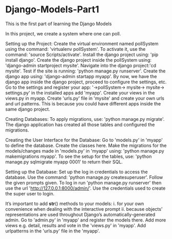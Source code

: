 # Django-Models-Part1
This is the first part of learning the Django Models


In this project, we create a system where one can poll.

Setting up the Project:
Create the virtual environment named pollSystem using the command: 'virtualenv pollSystem'.
To activate it, use the command: 'source Scripts/activate'.
Install the django project using: 'pip install django'.
Create the django project inside the pollSystem using: 'django-admin startproject mysite'.
Navigate into the django project:'cd mysite'.
Test if the site is running: 'python manage.py runserver'.
Create the django app using: 'django-admin startapp myapp'.
By now, we have the django app inside the django project, proceed to configure the settings, etc.
Go to the settings and register your app: '->pollSystem-> mysite-> mysite-> settings.py' in the installed apps add 'myapp'.
Create your views in the views.py in myapp.
Create 'urls.py' file in 'mysite' and create your own urls and url patterns. This is because you could have different apps inside the same django project.

Creating Databases:
To apply migrations, use: 'python manage.py migrate'. The django application has created all those tables and configured the migrations.

Creating the User Interface for the Database:
Go to 'models.py' in 'myapp' to define the database. Create the classes here.
Make the migrations for the models/changes made in 'models.py' in 'myapp' using: 'python manage.py makemigrations myapp'.
To see the setup for the tables, use: 'python manage.py sqlmigrate myapp 0001' to return their SQL.

Setting up the Database:
Set up the log in credentials to access the database. Use the command: 'python manage.py createsuperuser'. Follow the given prompts given.
To log in run 'python manage.py runserver' then use the url 'http://127.0.0.1:8000/admin/'. Use the credentials used to create the super user to login.

It’s important to add __str__() methods to your models:
    i. for your own convenience when dealing with the interactive prompt
    ii. because objects’ representations are used throughout Django’s automatically-generated admin.
Go to 'admin.py' in 'myapp' and register the models there.
Add more views e.g. detail, results and vote in the 'views.py' in 'myapp'.
Add urlpatterns in the 'urls.py' file in the 'myapp'.
